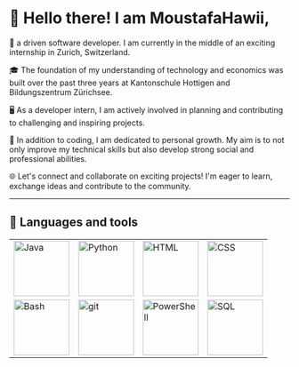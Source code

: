 
#  :city_sunrise: Hello there! I am MoustafaHawii,

:wave: a driven software developer. I am currently in the middle of an exciting internship in Zurich, Switzerland. 

:mortar_board: The foundation of my understanding of technology and economics was built over the past three years at Kantonschule Hottigen and Bildungszentrum Zürichsee.

:desktop_computer: As a developer intern, I am actively involved in planning and contributing to challenging and inspiring projects. 

:rocket: In addition to coding, I am dedicated to personal growth. My aim is to not only improve my technical skills but also develop strong social and professional abilities. 

:globe_with_meridians: Let's connect and collaborate on exciting projects! I'm eager to learn, exchange ideas and contribute to the community.

---

## :toolbox: Languages and tools

<table>
  <tr>
    <td><img src="https://cdn.icon-icons.com/icons2/2415/PNG/512/java_original_logo_icon_146458.png" alt="Java" style="width:100px"></td>
    <td><img src="https://logos-download.com/wp-content/uploads/2016/10/Python_logo_icon-700x697.png" alt="Python" style="width:100px"></td>
    <td><img src="https://cdn.icon-icons.com/icons2/2107/PNG/512/file_type_html_icon_130541.png" alt="HTML" style="width:100px"></td>
    <td><img src="https://www.softorks.com/Images/css.jpg" alt="CSS" style="width:100px"></td>
  </tr>
  <tr>
    <td><img src="https://dwglogo.com/wp-content/uploads/2019/03/1800px-gnu_bash_logo.png" alt="Bash" style="width:100px"></td>
    <td><img src="https://daffyta.github.io/assets/img/icono/git.png" alt="git" style="width:100px"></td>
    <td><img src="https://creazilla-store.fra1.digitaloceanspaces.com/icons/3244353/powershell-icon-md.png" alt="PowerShell" style="width:100px"></td>
    <td><img src="https://azure.microsoft.com/svghandler/sql-database?width=600&amp;height=315" alt="SQL" style="width:100px"></td>
  </tr>
</table>
